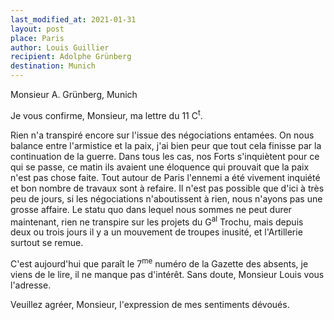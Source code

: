 ```yaml
---
last_modified_at: 2021-01-31
layout: post
place: Paris
author: Louis Guillier
recipient: Adolphe Grünberg
destination: Munich
---
```


Monsieur A. Grünberg, Munich


Je vous confirme, Monsieur, ma lettre du 11 C<sup>t</sup>.

Rien n'a transpiré encore sur l'issue des négociations entamées. On nous
balance entre l'armistice et la paix, j'ai bien peur que tout cela finisse par
la continuation de la guerre. Dans tous les cas, nos Forts s'inquiètent pour ce
qui se passe, ce matin ils avaient une éloquence qui prouvait que la paix n'est
pas chose faite. Tout autour de Paris l'ennemi a été vivement inquiété et bon
nombre de travaux sont à refaire. Il n'est pas possible que d'ici à très peu de
jours, si les négociations n'aboutissent à rien, nous n'ayons pas une grosse
affaire. Le statu quo dans lequel nous sommes ne peut durer maintenant, rien ne
transpire sur les projets du G<sup>al</sup> Trochu, mais depuis deux ou trois jours il
y a un mouvement de troupes inusité, et l'Artillerie surtout se remue.

C'est aujourd'hui que paraît le 7<sup>me</sup> numéro de la Gazette des absents, je viens
de le lire, il ne manque pas d'intérêt. Sans doute, Monsieur Louis vous
l'adresse.


Veuillez agréer, Monsieur, l'expression de mes sentiments dévoués.
